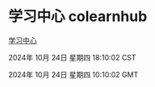 # 学习中心 colearnhub
[学习中心](http://219.139.199.238:56308/colearnhub/)

2024年 10月 24日 星期四 18:10:02 CST

2024年 10月 24日 星期四 10:10:02 GMT
